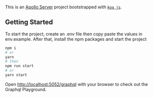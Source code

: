 This is an [Apollo Server](https://www.apollographql.com/docs/apollo-server/) project bootstrapped with [`koa js`](https://www.apollographql.com/docs/apollo-server/v1/servers/koa/).

## Getting Started

To start the project, create an .env file then copy paste the values in env.example.
After that, install the npm packages and start the project

```bash
npm i
# or
yarn
# then
npm run start
# or
yarn start
```

Open [http://localhost:5052/graphql](http://localhost:5000/graphql) with your browser to check out the Graphql Playground.
